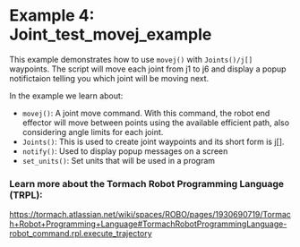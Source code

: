 # Example 4: Joint_test_movej_example
This example demonstrates how to use `movej()` with `Joints()/j[]` waypoints.
The script will move each joint from j1 to j6 and display a popup notifictaion telling you which joint will be moving next. 

In the example we learn about:

* `movej()`: A joint move command. With this command, the robot end effector will move between points using the available efficient path, also considering angle limits for each joint.
* `Joints()`: This is used to create joint waypoints and its short form is j[].
* `notify()`: Used to display popup messages on a screen
* `set_units()`: Set units that will be used in a program

### Learn more about the Tormach Robot Programming Language (TRPL):
https://tormach.atlassian.net/wiki/spaces/ROBO/pages/1930690719/Tormach+Robot+Programming+Language#TormachRobotProgrammingLanguage-robot_command.rpl.execute_trajectory
